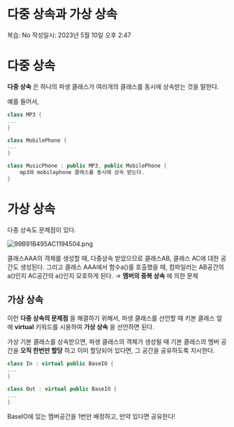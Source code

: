 # 다중 상속과 가상 상속

복습: No
작성일시: 2023년 5월 10일 오후 2:47

# 다중 상속

**다중 상속** 은 하나의 파생 클래스가 여러개의 클래스를 동시에 상속받는 것을 말한다. 

예를 들어서,

```cpp
class MP3 {
...
}

class MobilePhone {
...
}

class MusicPhone : public MP3, public MobilePhone {
	mp3와 mobilephone 클래스를 동시에 상속 받는다.
}
```

# 가상 상속

다중 상속도 문제점이 있다.

![99B91B495AC1194504.png](%E1%84%83%E1%85%A1%E1%84%8C%E1%85%AE%E1%86%BC%20%E1%84%89%E1%85%A1%E1%86%BC%E1%84%89%E1%85%A9%E1%86%A8%E1%84%80%E1%85%AA%20%E1%84%80%E1%85%A1%E1%84%89%E1%85%A1%E1%86%BC%20%E1%84%89%E1%85%A1%E1%86%BC%E1%84%89%E1%85%A9%E1%86%A8%20aab3b8c1827b48b68157099335921235/99B91B495AC1194504.png)

클래스AAA의 객체를 생성할 때, 다중상속 받았으므로 클래스AB, 클래스 AC에 대한 공간도 생성된다. 그리고 클래스 AAA에서 함수a()를 호출했을 때, 컴파일러는 AB공간의 a()인지 AC공간의 a()인지 모호하게 된다. → **멤버의 중복 상속** 에 의한 문제

## 가상 상속

이런 **다중 상속의 문제점** 을 해결하기 위해서, 파생 클래스를 선언할 때 키본 클래스 앞에 **virtual** 키워드를 시용하여 **가상 상속** 을 선언하면 된다.

가상 기본 클래스를 상속받으면, 파생 클래스의 객체가 생성될 때 기본 클래스의 멤버 공간을 **오직 한번만 할당** 하고 이미 할당되어 있다면, 그 공간을 공유하도록 지시한다. 

```cpp
class In : virtual public BaseIO {
...
}

class Out : virtual public BaseIO {
...
}
```

BaseIO에 있는 멤버공간을 1번만 배정하고, 만약 있다면 공유한다!
